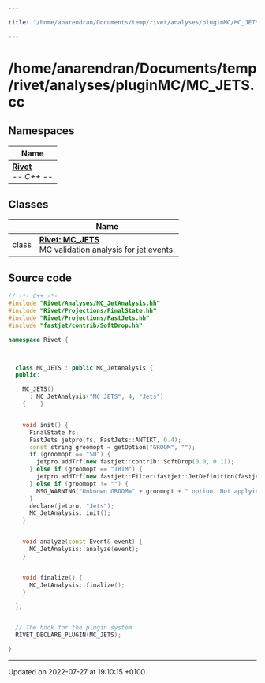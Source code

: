 ```yaml
---

title: "/home/anarendran/Documents/temp/rivet/analyses/pluginMC/MC_JETS.cc"

---
```


# /home/anarendran/Documents/temp/rivet/analyses/pluginMC/MC_JETS.cc



## Namespaces

| Name           |
| -------------- |
| **[Rivet](http://example.org/namespaces/namespacerivet/)** <br>-*- C++ -*-  |

## Classes

|                | Name           |
| -------------- | -------------- |
| class | **[Rivet::MC_JETS](http://example.org/classes/classrivet_1_1mc__jets/)** <br>MC validation analysis for jet events.  |




## Source code

```cpp
// -*- C++ -*-
#include "Rivet/Analyses/MC_JetAnalysis.hh"
#include "Rivet/Projections/FinalState.hh"
#include "Rivet/Projections/FastJets.hh"
#include "fastjet/contrib/SoftDrop.hh"

namespace Rivet {



  class MC_JETS : public MC_JetAnalysis {
  public:

    MC_JETS()
      : MC_JetAnalysis("MC_JETS", 4, "Jets")
    {    }


    void init() {
      FinalState fs;
      FastJets jetpro(fs, FastJets::ANTIKT, 0.4);
      const string groomopt = getOption("GROOM", "");
      if (groomopt == "SD") {
        jetpro.addTrf(new fastjet::contrib::SoftDrop(0.0, 0.1));
      } else if (groomopt == "TRIM") {
        jetpro.addTrf(new fastjet::Filter(fastjet::JetDefinition(fastjet::kt_algorithm, 0.2), fastjet::SelectorPtFractionMin(0.05)));
      } else if (groomopt != "") {
        MSG_WARNING("Unknown GROOM=" + groomopt + " option. Not applying jet grooming");
      }
      declare(jetpro, "Jets");
      MC_JetAnalysis::init();
    }


    void analyze(const Event& event) {
      MC_JetAnalysis::analyze(event);
    }


    void finalize() {
      MC_JetAnalysis::finalize();
    }

  };


  // The hook for the plugin system
  RIVET_DECLARE_PLUGIN(MC_JETS);

}
```


-------------------------------

Updated on 2022-07-27 at 19:10:15 +0100
